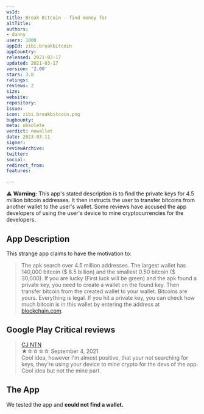 ```yaml
---
wsId: 
title: Break Bitcoin - find money for
altTitle: 
authors:
- danny
users: 1000
appId: zibi.breakbitcoin
appCountry: 
released: 2021-03-17
updated: 2021-03-17
version: '2.00'
stars: 3.8
ratings: 
reviews: 2
size: 
website: 
repository: 
issue: 
icon: zibi.breakbitcoin.png
bugbounty: 
meta: obsolete
verdict: nowallet
date: 2023-03-11
signer: 
reviewArchive: 
twitter: 
social: 
redirect_from: 
features: 

---
```


⚠️ **Warning:** This app's stated description is to find the private keys for 4.5 million bitcoin addresses. It then instructs the user to transfer bitcoins from another wallet to the user's wallet. Some reviews have accused the app developers of using the user's device to mine cryptocurrencies for the developers.

## App Description

This strange app claims to have the motivation to: 

> The apk search over 4.5 million addresses. The largest wallet has 140,000 bitcoin ($ 8.5 billion) and the smallest 0.50 bitcoin ($ 30,000). If you are lucky (First luck will be green) and the apk found a private key, you need to create a wallet on the found key. Then transfer bitcoin from the created wallet to your wallet. Bitcoins are yours. Everything is legal.
If you hit a private key, you can check how much bitcoin is in this wallet by entering the address at [blockchain.com](https://www.blockchain.com.).

## Google Play Critical reviews

> [CJ NTN](https://play.google.com/store/apps/details?id=zibi.breakbitcoin&reviewId=gp%3AAOqpTOFsmZREMS7SPMzLYaxn7wvlqur5diKp9AMlrvuWFpY-ra_AVK3vtUhsTtjB8m8lo8T4IfoaTQZxrIsyMLo)<br>
  ★☆☆☆☆ September 4, 2021 <br>
       Cool idea, however I'm almost positive, that your not searching for keys, they're using your device to mine crypto for the devs of the app. Cool idea but not the mine part.

## The App

We tested the app and **could not find a wallet.**





